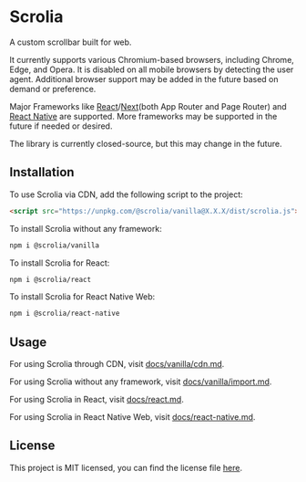 # Scrolia

A custom scrollbar built for web.

It currently supports various Chromium-based browsers, including Chrome, Edge, and Opera. It is disabled on all mobile browsers by detecting the user agent. Additional browser support may be added in the future based on demand or preference.

Major Frameworks like [React](https://react.dev/)/[Next](https://nextjs.org/)(both App Router and Page Router) and [React Native](https://reactnative.dev/) are supported. More frameworks may be supported in the future if needed or desired.

The library is currently closed-source, but this may change in the future.

## Installation

To use Scrolia via CDN, add the following script to the project:

```html
<script src="https://unpkg.com/@scrolia/vanilla@X.X.X/dist/scrolia.js"></script>
```

To install Scrolia without any framework:

```bash
npm i @scrolia/vanilla
```

To install Scrolia for React:

```bash
npm i @scrolia/react
```

To install Scrolia for React Native Web:

```bash
npm i @scrolia/react-native
```

## Usage

For using Scrolia through CDN, visit [docs/vanilla/cdn.md](./docs/vanilla/cdn.md).

For using Scrolia without any framework, visit [docs/vanilla/import.md](./docs/vanilla/import.md).

For using Scrolia in React, visit [docs/react.md](./docs/react.md).

For using Scrolia in React Native Web, visit [docs/react-native.md](./docs/react-native.md).

## License

This project is MIT licensed, you can find the license file [here](./LICENSE).

